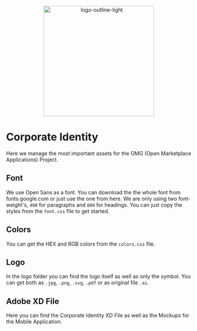<p align="center">
  <img src='' border='0' width='300' alt='logo-outline-light'/>
</p>

# Corporate Identity
Here we manage the most important assets for the OMG (Open Marketplace Applications) Project.

## Font
We use Open Sans as a font. You can download the the whole font from fonts.google.com or just use the one from here. We are only using two font-weight's, ```400``` for paragraphs and ```800``` for headings. You can just copy the styles from the ```font.css``` file to get started.

## Colors
You can get the HEX and RGB colors from the ```colors.css``` file.

## Logo
In the logo folder you can find the logo itself as well as only the symbol. You can get both as ```.jpg```, ```.png```, ```.svg```, ```.pdf``` or as original file ```.ai```.

## Adobe XD File
Here you can find the Corporate Identity XD File as well as the Mockups for the Mobile Application.